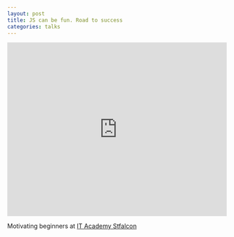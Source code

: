 ```yaml
---
layout: post
title: JS can be fun. Road to success
categories: talks
---
```


<iframe src="https://docs.google.com/presentation/d/e/2PACX-1vT65o9UJuGokqcky1SqA77f5rDZoKYDsIH4RAQFKJ5VnKzfyoJZL8v4AY7Q7ACox6ZV4A9EofHIq3FS/embed?start=false&loop=false&delayms=3000" frameborder="0" width="100%" height="400" allowfullscreen="true" mozallowfullscreen="true" webkitallowfullscreen="true"></iframe>

Motivating beginners at [IT Academy Stfalcon](https://www.facebook.com/pg/it.academy.stfalcon/photos)